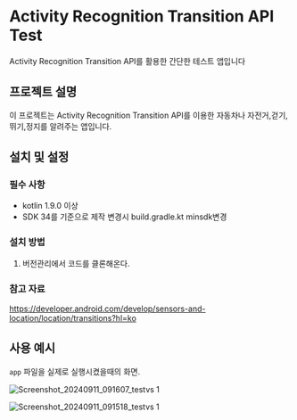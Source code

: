 # Activity Recognition Transition API Test

Activity Recognition Transition API를 활용한 간단한 테스트 앱입니다

## 프로젝트 설명

이 프로젝트는 Activity Recognition Transition API를 이용한 자동차나 자전거,걷기,뛰기,정지를 알려주는 앱입니다.

## 설치 및 설정

### 필수 사항

- kotlin 1.9.0 이상
- SDK 34를 기준으로 제작 변경시 build.gradle.kt minsdk변경

### 설치 방법

1. 버전관리에서 코드를 클론해온다.


### 참고 자료

https://developer.android.com/develop/sensors-and-location/location/transitions?hl=ko

## 사용 예시

`app` 파일을 실제로 실행시켰을때의 화면.

![Screenshot_20240911_091607_testvs 1](https://github.com/user-attachments/assets/e4daf0ab-e5d5-4b1f-9670-6ec5ff71c158)

![Screenshot_20240911_091518_testvs 1](https://github.com/user-attachments/assets/48240ee6-627c-4b14-aec8-53a34fb1c4a5)

